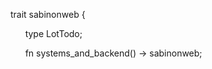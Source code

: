 <p>trait sabinonweb {</p>
<p>&nbsp;&nbsp;&nbsp;&nbsp;&nbsp;&nbsp;type LotTodo;</p>
<p>&nbsp;&nbsp;&nbsp;&nbsp;&nbsp;&nbsp;fn systems_and_backend() -> sabinonweb; </p>
